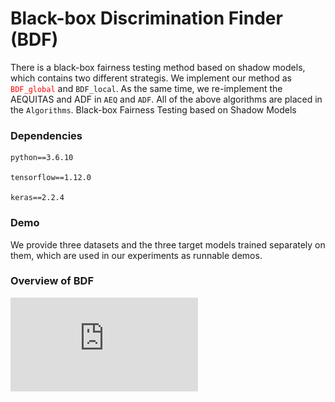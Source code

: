 # Black-box Discrimination Finder (BDF)
There is a black-box fairness testing method based on shadow models, which contains two different strategis.
We implement our method as <font color='red'> `BDF_global` </font> and `BDF_local`.
As the same time, we re-implement the AEQUITAS and ADF in `AEQ` and `ADF`.
All of the above algorithms are placed in the `Algorithms`.
Black-box Fairness Testing based on Shadow Models

### Dependencies
```
python==3.6.10

tensorflow==1.12.0

keras==2.2.4
```
### Demo
We provide three datasets and the three target models trained separately on them, which are used in our experiments as runnable demos.
### Overview of BDF
![image](https://github.com/lenijwp/Black-box-Discrimination-Finder/blob/master/Overview.pdf)


